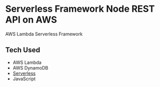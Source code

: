 # Serverless Framework Node REST API on AWS

AWS Lambda Serverless Framework

## Tech Used

- AWS Lambda
- AWS DynamoDB
- [Serverless](https://www.serverless.com/)
- JavaScript
